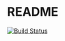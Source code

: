 # README

[![Build Status](https://travis-ci.org/digaev/task_manager.svg?branch=master)](https://travis-ci.org/digaev/task_manager)
